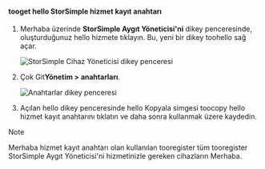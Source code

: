 <!--author=alkohli last changed: 06/22/17-->

#### <a name="tooget-hello-storsimple-service-registration-key"></a>tooget hello StorSimple hizmet kayıt anahtarı

1. Merhaba üzerinde **StorSimple Aygıt Yöneticisi'ni** dikey penceresinde, oluşturduğunuz hello hizmete tıklayın. Bu, yeni bir dikey toohello sağ açar.
   
     ![StorSimple Cihaz Yöneticisi dikey penceresi](./media/storsimple-8000-get-service-registration-key/createssdevman5.png)

2.  Çok Git**Yönetim > anahtarları**.
   
     ![Anahtarlar dikey penceresi](./media/storsimple-8000-get-service-registration-key/getregkey2.png)

3.  Açılan hello dikey penceresinde hello Kopyala simgesi toocopy hello hizmet kayıt anahtarını tıklatın ve daha sonra kullanmak üzere kaydedin.

> [!NOTE]
> Merhaba hizmet kayıt anahtarı olan kullanılan tooregister tüm tooregister StorSimple Aygıt Yöneticisi'ni hizmetinizle gereken cihazların Merhaba.


